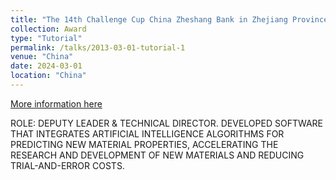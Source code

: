 ```yaml
---
title: "The 14th Challenge Cup China Zheshang Bank in Zhejiang Province College Student Entrepreneurship Competition: Gold Award"
collection: Award
type: "Tutorial"
permalink: /talks/2013-03-01-tutorial-1
venue: "China"
date: 2024-03-01
location: "China"
---
```


[More information here](http://exampleurl.com)

ROLE:
DEPUTY LEADER & TECHNICAL DIRECTOR. DEVELOPED SOFTWARE THAT INTEGRATES ARTIFICIAL INTELLIGENCE ALGORITHMS FOR PREDICTING NEW MATERIAL PROPERTIES, ACCELERATING THE RESEARCH AND DEVELOPMENT OF NEW MATERIALS AND REDUCING TRIAL-AND-ERROR COSTS.

